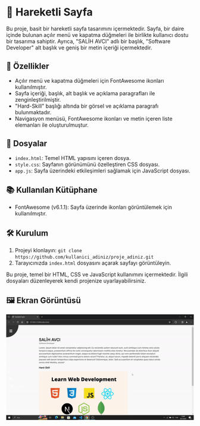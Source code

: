 
# 🚀 Hareketli Sayfa

Bu proje, basit bir hareketli sayfa tasarımını içermektedir. Sayfa, bir daire içinde bulunan açılır menü ve kapatma düğmeleri ile birlikte kullanıcı dostu bir tasarıma sahiptir. Ayrıca, "SALİH AVCI" adlı bir başlık, "Software Developer" alt başlık ve geniş bir metin içeriği içermektedir.

## 🎨 Özellikler

- Açılır menü ve kapatma düğmeleri için FontAwesome ikonları kullanılmıştır.
- Sayfa içeriği, başlık, alt başlık ve açıklama paragrafları ile zenginleştirilmiştir.
- "Hard-Skill" başlığı altında bir görsel ve açıklama paragrafı bulunmaktadır.
- Navigasyon menüsü, FontAwesome ikonları ve metin içeren liste elemanları ile oluşturulmuştur.

## 📁 Dosyalar

- `index.html`: Temel HTML yapısını içeren dosya.
- `style.css`: Sayfanın görünümünü özelleştiren CSS dosyası.
- `app.js`: Sayfa üzerindeki etkileşimleri sağlamak için JavaScript dosyası.

## 📚 Kullanılan Kütüphane

- FontAwesome (v6.1.1): Sayfa üzerinde ikonları görüntülemek için kullanılmıştır.



## 🛠️ Kurulum

1. Projeyi klonlayın: `git clone https://github.com/kullanici_adiniz/proje_adiniz.git`
2. Tarayıcınızda `index.html` dosyasını açarak sayfayı görüntüleyin.

Bu proje, temel bir HTML, CSS ve JavaScript kullanımını içermektedir. İlgili dosyaları düzenleyerek kendi projenize uyarlayabilirsiniz.


## 🖼️ Ekran Görüntüsü

![Proje Ekran Görüntüsü](page.gif)